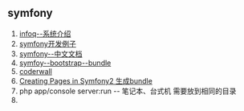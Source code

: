 ## symfony
1. [infoq--系统介绍](http://www.infoq.com/cn/articles/symfony2#theCommentsSection)
2. [symfony开发例子](http://tutorial.symblog.co.uk/)
3. [symfony--中文文档](http://symfony.cn/docs/)
4. [symfoy--bootstrap--bundle](http://bootstrap.braincrafted.com/)
5. [coderwall](https://coderwall.com/)
6. [Creating Pages in Symfony2 生成bundle](http://symfony.com/doc/current/book/page_creation.html)
7. php app/console server:run -- 笔记本、台式机 需要放到相同的目录
8. 
